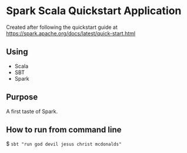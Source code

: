 Spark Scala Quickstart Application
==================================

Created after following the quickstart guide at https://spark.apache.org/docs/latest/quick-start.html

## Using
* Scala
* SBT
* Spark

## Purpose
A first taste of Spark.

## How to run from command line
$ `sbt "run god devil jesus christ mcdonalds"`
